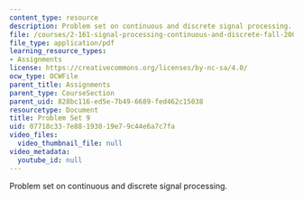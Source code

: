 ```yaml
---
content_type: resource
description: Problem set on continuous and discrete signal processing.
file: /courses/2-161-signal-processing-continuous-and-discrete-fall-2008/07718c337e88193019e79c44e6a7c7fa_ps9.pdf
file_type: application/pdf
learning_resource_types:
- Assignments
license: https://creativecommons.org/licenses/by-nc-sa/4.0/
ocw_type: OCWFile
parent_title: Assignments
parent_type: CourseSection
parent_uid: 828bc116-ed5e-7b49-6689-fed462c15038
resourcetype: Document
title: Problem Set 9
uid: 07718c33-7e88-1930-19e7-9c44e6a7c7fa
video_files:
  video_thumbnail_file: null
video_metadata:
  youtube_id: null
---
```

Problem set on continuous and discrete signal processing.